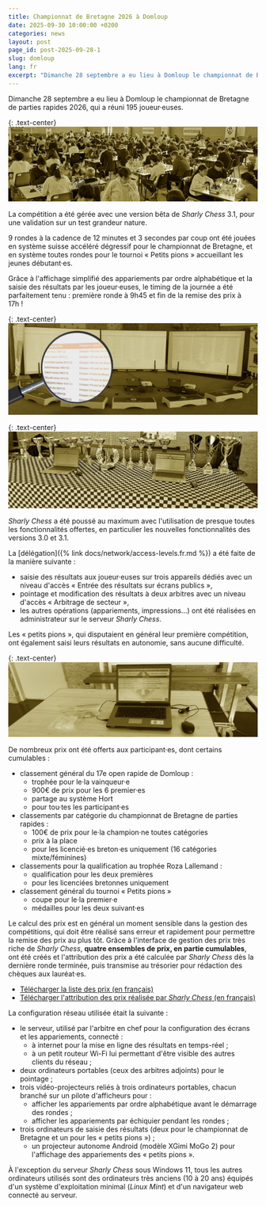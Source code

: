 ```yaml
---
title: Championnat de Bretagne 2026 à Domloup
date: 2025-09-30 10:00:00 +0200
categories: news
layout: post
page_id: post-2025-09-28-1
slug: domloup
lang: fr
excerpt: "Dimanche 28 septembre a eu lieu à Domloup le championnat de Bretagne de parties rapides 2026, qui a réuni 195 joueur·euses."
---
```


Dimanche 28 septembre a eu lieu à Domloup le championnat de Bretagne de parties rapides 2026, qui a réuni 195 joueur·euses.

{: .text-center}
![Championnat de Bretagne de parties rapides 2026, le 28 septembre 2025 à Domloup](/assets/images/20250928-domloup/20250928-domloup-1.jpg)

La compétition a été gérée avec une version bêta de _Sharly Chess_ 3.1, pour une validation sur un test grandeur nature.

9 rondes à la cadence de 12 minutes et 3 secondes par coup ont été jouées en système suisse accéléré dégressif pour le championnat de Bretagne, 
et en système toutes rondes pour le tournoi « Petits pions » accueillant les jeunes débutant·es.

Grâce à l'affichage simplifié des appariements par ordre alphabétique et la saisie des résultats par les joueur·euses, le timing de la journée a été parfaitement tenu : 
première ronde à 9h45 et fin de la remise des prix à 17h !

{: .text-center}
![Affichage simplifié des appariements par ordre alphabétique](/assets/images/20250928-domloup/20250928-domloup-2.jpg)

{: .text-center}
![Saisie des résultats par les joueur·euses](/assets/images/20250928-domloup/20250928-domloup-3.jpg)

_Sharly Chess_ a été poussé au maximum avec l'utilisation de presque toutes les fonctionnalités offertes, en particulier les nouvelles fonctionnalités des versions 3.0 et 3.1.

La [délégation]({% link docs/network/access-levels.fr.md %}) a été faite de la manière suivante :
- saisie des résultats aux joueur·euses sur trois appareils dédiés avec un niveau d'accès « Entrée des résultats sur écrans publics »,
- pointage et modification des résultats à deux arbitres avec un niveau d'accès « Arbitrage de secteur »,
- les autres opérations (appariements, impressions...) ont été réalisées en administrateur sur le serveur _Sharly Chess_.

Les « petits pions », qui disputaient en général leur première compétition, ont également saisi leurs résultats en autonomie, sans aucune difficulté.

{: .text-center}
![Saisie des résultats par les « petits pions »](/assets/images/20250928-domloup/20250928-domloup-4.jpg)

De nombreux prix ont été offerts aux participant·es, dont certains cumulables :
- classement général du 17e open rapide de Domloup :
  - trophée pour le·la vainqueur·e
  - 900€ de prix pour les 6 premier·es
  - partage au système Hort
  - pour tou·tes les participant·es
- classements par catégorie du championnat de Bretagne de parties rapides :
  - 100€ de prix pour le·la champion·ne toutes catégories
  - prix à la place
  - pour les licencié·es breton·es uniquement (16 catégories mixte/féminines)
- classements pour la qualification au trophée Roza Lallemand :
  - qualification pour les deux premières
  - pour les licenciées bretonnes uniquement
- classement général du tournoi « Petits pions »
  - coupe pour le·la premier·e
  - médailles pour les deux suivant·es

Le calcul des prix est en général un moment sensible dans la gestion des compétitions, qui doit être réalisé sans erreur et rapidement pour permettre la remise des prix au plus tôt.
Grâce à l'interface de gestion des prix très riche de _Sharly Chess_, **quatre ensembles de prix, en partie cumulables**, ont été créés et l'attribution des prix a été calculée par _Sharly Chess_ dès la dernière ronde terminée, puis transmise au trésorier pour rédaction des chèques aux lauréat·es.
- [Télécharger la liste des prix (en français)](/assets/images/20250928-domloup/20250928-domloup-prizes-1-fr.pdf)
- [Télécharger l'attribution des prix réalisée par _Sharly Chess_ (en français)](/assets/images/20250928-domloup/20250928-domloup-prizes-2-fr.pdf)

La configuration réseau utilisée était la suivante :
- le serveur, utilisé par l'arbitre en chef pour la configuration des écrans et les appariements, connecté :
  - à internet pour la mise en ligne des résultats en temps-réel ;
  - à un petit routeur Wi-Fi lui permettant d'être visible des autres clients du réseau ;
- deux ordinateurs portables (ceux des arbitres adjoints) pour le pointage ;
- trois vidéo-projecteurs reliés à trois ordinateurs portables, chacun branché sur un pilote d'afficheurs pour :
  - afficher les appariements par ordre alphabétique avant le démarrage des rondes ;
  - afficher les appariements par échiquier pendant les rondes ;
- trois ordinateurs de saisie des résultats (deux pour le championnat de Bretagne et un pour les « petits pions ») ;
  - un projecteur autonome Android (modèle XGimi MoGo 2) pour l'affichage des appariements des « petits pions ».

À l'exception du serveur _Sharly Chess_ sous Windows 11, tous les autres ordinateurs utilisés sont des ordinateurs très anciens (10 à 20 ans) équipés d'un système d'exploitation minimal (_Linux Mint_) et d'un navigateur web connecté au serveur.
